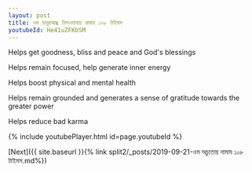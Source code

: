 ```yaml
---
layout: post
title: ওম চানুরআন্ধ্র নিসওদানায় নামায ১০৮ টাইমস
youtubeId: He41uZFKbSM
---
```

 
 
Helps get goodness, bliss and peace and God's blessings
 
Helps remain focused, help generate inner energy 
 
Helps boost physical and mental health 
 
Helps remain grounded and generates a sense of gratitude towards the greater power 
 
Helps reduce bad karma
 
 
 
 


{% include youtubePlayer.html id=page.youtubeId %}
 
[Next]({{ site.baseurl }}{% link  split2/_posts/2019-09-21-ওম অচ্যুতায় নামায  ১০৮ টাইমস.md%})
 
